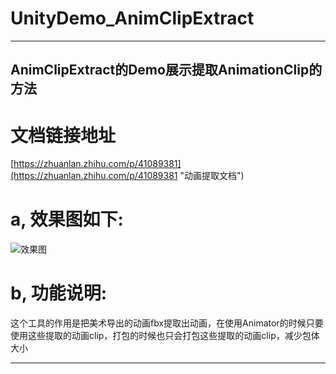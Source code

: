 # UnityDemo_AnimClipExtract

****

<h2 id="Demo3">AnimClipExtract的Demo展示提取AnimationClip的方法</h2>

# 文档链接地址
[https://zhuanlan.zhihu.com/p/41089381](https://zhuanlan.zhihu.com/p/41089381 "动画提取文档")

# a, 效果图如下:
![效果图](https://github.com/xieliujian/UnityDemo_AnimClipExtract/blob/master/Snapshot/AnimClipExtract/AnimClipExtract.png)

# b, 功能说明:  
这个工具的作用是把美术导出的动画fbx提取出动画，在使用Animator的时候只要使用这些提取的动画clip，打包的时候也只会打包这些提取的动画clip，减少包体大小
****


